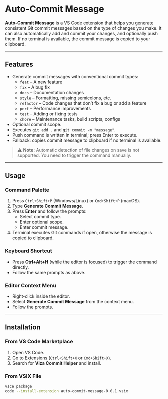 # Auto-Commit Message

**Auto-Commit Message** is a VS Code extension that helps you generate consistent Git commit messages based on the type of changes you make. It can also automatically add and commit your changes, and optionally push them. If no terminal is available, the commit message is copied to your clipboard.

---

## Features

- Generate commit messages with conventional commit types:
  - `feat` – A new feature
  - `fix` – A bug fix
  - `docs` – Documentation changes
  - `style` – Formatting, missing semicolons, etc.
  - `refactor` – Code changes that don’t fix a bug or add a feature
  - `perf` – Performance improvements
  - `test` – Adding or fixing tests
  - `chore` – Maintenance tasks, build scripts, configs
- Optional commit scope.
- Executes `git add .` and `git commit -m "message"`.
- Push command is written in terminal; press Enter to execute.
- Fallback: copies commit message to clipboard if no terminal is available.

> ⚠️ **Note:** Automatic detection of file changes on save is not supported. You need to trigger the command manually.

---

## Usage

### Command Palette
1. Press `Ctrl+Shift+P` (Windows/Linux) or `Cmd+Shift+P` (macOS).  
2. Type **Generate Commit Message**.  
3. Press **Enter** and follow the prompts:  
   - Select commit type.  
   - Enter optional scope.  
   - Enter commit message.  
4. Terminal executes Git commands if open, otherwise the message is copied to clipboard.

### Keyboard Shortcut
- Press **Ctrl+Alt+H** (while the editor is focused) to trigger the command directly.  
- Follow the same prompts as above.

### Editor Context Menu
- Right-click inside the editor.  
- Select **Generate Commit Message** from the context menu.  
- Follow the prompts.

---

## Installation

### From VS Code Marketplace
1. Open VS Code.  
2. Go to Extensions (`Ctrl+Shift+X` or `Cmd+Shift+X`).  
3. Search for **Viza Commit Helper** and install.

### From VSIX File
```bash
vsce package
code --install-extension auto-commit-message-0.0.1.vsix
